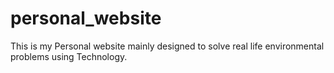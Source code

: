 # personal_website
This is my Personal website mainly designed to solve real life environmental problems using Technology.
